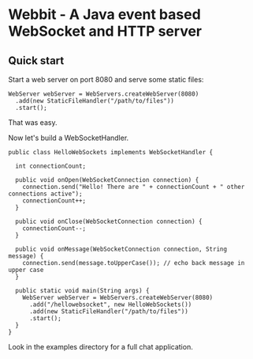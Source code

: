 Webbit - A Java event based WebSocket and HTTP server
=====================================================

Quick start
-----------

Start a web server on port 8080 and serve some static files:

    WebServer webServer = WebServers.createWebServer(8080)
      .add(new StaticFileHandler("/path/to/files"))
      .start();

That was easy.

Now let's build a WebSocketHandler.

    public class HelloWebSockets implements WebSocketHandler {
    
      int connectionCount;
      
      public void onOpen(WebSocketConnection connection) {
        connection.send("Hello! There are " + connectionCount + " other connections active");
        connectionCount++;
      }
      
      public void onClose(WebSocketConnection connection) {
        connectionCount--;
      }
      
      public void onMessage(WebSocketConnection connection, String message) {
        connection.send(message.toUpperCase()); // echo back message in upper case
      }
    
      public static void main(String args) {
        WebServer webServer = WebServers.createWebServer(8080)
          .add("/hellowebsocket", new HelloWebSockets())
          .add(new StaticFileHandler("/path/to/files"))
          .start();
      }
    }
    
Look in the examples directory for a full chat application.
